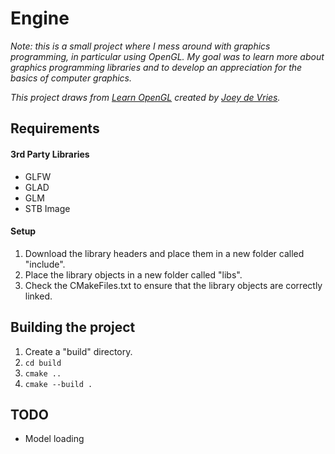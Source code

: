 # Engine

_Note: this is a small project where I mess around with graphics programming, in particular using OpenGL. My goal was to learn more about graphics programming libraries and to develop an appreciation for the basics of computer graphics._

_This project draws from [Learn OpenGL](https://learnopengl.com/) created by [Joey de Vries](https://twitter.com/JoeyDeVriez)._

## Requirements
#### 3rd Party Libraries
* GLFW
* GLAD
* GLM
* STB Image

#### Setup
1. Download the library headers and place them in a new folder called "include".
2. Place the library objects in a new folder called "libs".
3. Check the CMakeFiles.txt to ensure that the library objects are correctly linked.

## Building the project
1. Create a "build" directory.
2. `cd build`
3. `cmake ..`
4. `cmake --build .`

## TODO
* Model loading
